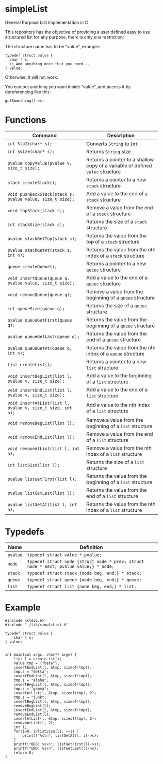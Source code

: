 # simpleList
General Purpose List Implementation in C

This repository has the objective of providing a user defined easy to use structured list for any purpose, there is only one restriction:

The structure name has to be "value", example:


```
typedef struct value {
  char * s;
  \\ And anything more that you need...
} value;
```

Otherwise, it will not work.

You can put anything you want inside "value", and access it by dereferencing like this:

```
getSomething()->s;
```

# Functions

| Command | Description |
| --- | --- |
| `int StoI(char* s);` | Converts `String` to `Int` |
| `int Ssize(char* s);` | Returns `String` size |
| `pvalue copyValue(pvalue v, size_t size);` | Returns a pointer to a shallow copy of a variable of defined `value` structure |
| `stack createStack();` | Returns a pointer to a new `stack` structure |
| `void pushBackStack(stack s, pvalue value, size_t size);` | Add a value to the end of a `stack` structure |
| `void topStack(stack s);` | Remove a value from the end of a `stack` structure |
| `int stackSize(stack s);` | Returns the size of a `stack` structure |
| `pvalue stackGetTop(stack s);` | Returns the value from the top of a `stack` structure |
| `pvalue stackGetAt(stack s, int n);` | Returns the value from the nth index of a `stack` structure |
| `queue createQueue();` | Returns a pointer to a new `queue` structure |
| `void insertQueue(queue q, pvalue value, size_t size);` | Add a value to the end of a `queue` structure |
| `void removeQueue(queue q);` | Remove a value from the beginning of a `queue` structure |
| `int queueSize(queue q);` | Returns the size of a `queue` structure |
| `pvalue queueGetFirst(queue q);` | Returns the value from the beginning of a `queue` structure |
| `pvalue queueGetLast(queue q);` | Returns the value from the end of a `queue` structure |
| `pvalue queueGetAt(queue q, int n);` | Returns the value from the nth index of a `queue` structure |
| `list createList();` | Returns a pointer to a new `list` structure |
| `void insertBegList(list l, pvalue v, size_t size);` | Add a value to the beginning of a `list` structure |
| `void insertEndList(list l, pvalue v, size_t size);` | Add a value to the end of a `list` structure |
| `void insertAtList(list l, pvalue v, size_t size, int n);` | Add a value to the nth index of a `list` structure |
| `void removeBegList(list l);` | Remove a value from the beginning of a `list` structure |
| `void removeEndList(list l);` | Remove a value from the end of a `list` structure |
| `void removeAtList(list l, int n);` | Remove a value from the nth index of a `list` structure |
| `int listSize(list l);` | Returns the size of a `list` structure |
| `pvalue listGetFirst(list l);` | Returns the value from the beginning of a `list` structure |
| `pvalue listGetLast(list l);` | Returns the value from the end of a `list` structure |
| `pvalue listGetAt(list l, int n);` | Returns the value from the nth index of a `list` structure |

# Typedefs

| Name | Definition |
| --- | --- |
| `pvalue` | `typedef struct value * pvalue;` |
| `node` | `typedef struct node {struct node * prev; struct node * next; pvalue value;} * node;` |
| `stack` | `typedef struct stack {node beg, end;} * stack;` |
| `queue` | `typedef struct queue {node beg, end;} * queue;` |
| `list` | `typedef struct list {node beg, end;} * list;` |

# Example

```
#include <stdio.h>
#include "./lib/simpleList.h"

typedef struct value {
	char * s;
} value;


int main(int argc, char** argv) {
	list l = createList();
	value tmp = {"beta"};
	insertEndList(l, &tmp, sizeof(tmp));
	tmp.s = "delta";
	insertEndList(l, &tmp, sizeof(tmp));
	tmp.s = "alpha";
	insertBegList(l, &tmp, sizeof(tmp));
	tmp.s = "gamma";
	insertAtList(l, &tmp, sizeof(tmp), 2);
	tmp.s = "junk";
	insertBegList(l, &tmp, sizeof(tmp));
	removeBegList(l);
	insertEndList(l, &tmp, sizeof(tmp));
	removeEndList(l);
	insertAtList(l, &tmp, sizeof(tmp), 2);
	removeAtList(l, 2);
	int i;
	for(i=0; i<listSize(l); ++i) {
		printf("%s\n", listGetAt(l, i)->s);
	}
	printf("BEG: %s\n", listGetFirst(l)->s);
	printf("END: %s\n", listGetLast(l)->s);
	return 0;
}
```
